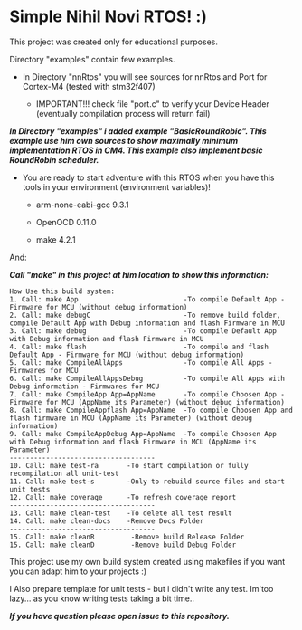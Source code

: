 # Simple Nihil Novi RTOS! :) 

This project was created only for educational purposes.

Directory "examples" contain few examples.

* In Directory "nnRtos" you will see sources for nnRtos and Port for Cortex-M4 (tested with stm32f407) 

    * IMPORTANT!!! check file "port.c" to verify your Device Header (eventually compilation process will return fail)

**_In Directory "examples" i added  example "BasicRoundRobic". This example use him own sources to show maximally minimum implementation RTOS in CM4. This example also implement basic RoundRobin scheduler._**


* You are ready to start adventure with this RTOS when you have this tools in your environment (environment variables)!

    * arm-none-eabi-gcc 9.3.1

    * OpenOCD 0.11.0

    * make 4.2.1

        
And:

 **_Call "make" in this project at him location to show this information:_**

    How Use this build system:
    1. Call: make App                          -To compile Default App - Firmware for MCU (without debug information)
    2. Call: make debugC                       -To remove build folder, compile Default App with Debug information and flash Firmware in MCU
    3. Call: make debug                        -To compile Default App with Debug information and flash Firmware in MCU
    4. Call: make flash                        -To compile and flash Default App - Firmware for MCU (without debug information)
    5. Call: make CompileAllApps               -To compile All Apps - Firmwares for MCU
    6. Call: make CompileAllAppsDebug          -To compile All Apps with Debug information - Firmwares for MCU
    7. Call: make CompileApp App=AppName       -To compile Choosen App - Firmware for MCU (AppName its Parameter) (without debug information)
    8. Call: make CompileAppflash App=AppName  -To compile Choosen App and flash firmware in MCU (AppName its Parameter) (without debug information)
    9. Call: make CompileAppDebug App=AppName  -To compile Choosen App with Debug information and flash Firmware in MCU (AppName its Parameter)
    ------------------------------------
    10. Call: make test-ra       -To start compilation or fully recompilation all unit-test
    11. Call: make test-s        -Only to rebuild source files and start unit tests
    12. Call: make coverage      -To refresh coverage report
    ------------------------------------
    13. Call: make clean-test    -To delete all test result
    14. Call: make clean-docs    -Remove Docs Folder
    ------------------------------------
    15. Call: make cleanR         -Remove build Release Folder
    15. Call: make cleanD         -Remove build Debug Folder



This project use my own build system created using makefiles if you want you can adapt him to your projects :) 

I Also prepare template for unit tests - but i didn't write any test. Im'too lazy... as you know writing tests taking a bit time..

**_If you have question please open issue to this repository._**